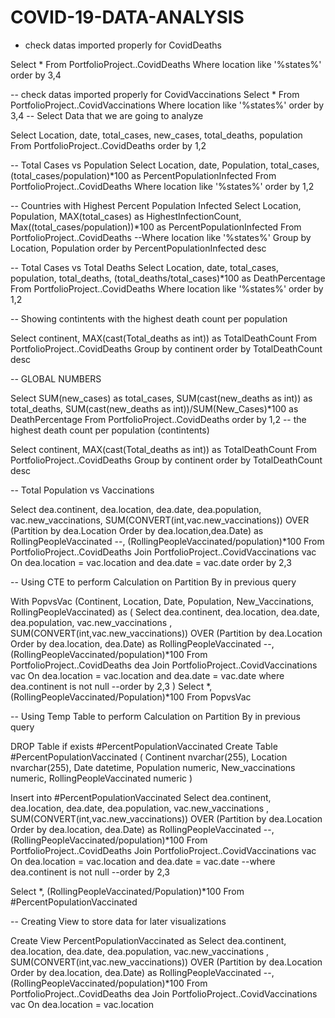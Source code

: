 # COVID-19-DATA-ANALYSIS

- check datas imported properly for CovidDeaths

Select *
From PortfolioProject..CovidDeaths 
Where location like '%states%'
order by 3,4

-- check datas imported properly for CovidVaccinations
Select *
From PortfolioProject..CovidVaccinations 
Where location like '%states%'
order by 3,4
-- Select Data that we are going to analyze 

Select Location,
	   date,
	   total_cases,
	   new_cases, 
	   total_deaths, 
	   population
From PortfolioProject..CovidDeaths
order by 1,2

-- Total Cases vs Population
	Select Location,
	date,
	Population,
	total_cases,  
	(total_cases/population)*100 as PercentPopulationInfected
From PortfolioProject..CovidDeaths
Where location like '%states%'
order by 1,2

-- Countries with Highest Percent Population Infected 
Select Location,
		Population,
		MAX(total_cases) as HighestInfectionCount, 
		Max((total_cases/population))*100 as PercentPopulationInfected
From PortfolioProject..CovidDeaths
--Where location like '%states%'
Group by Location, Population
order by PercentPopulationInfected desc

-- Total Cases vs Total Deaths
Select Location,
	   date,
	   total_cases,
	   population,
	   total_deaths,
      (total_deaths/total_cases)*100 as DeathPercentage
From PortfolioProject..CovidDeaths 
Where location like '%states%'
order by 1,2

-- Showing contintents with the highest death count per population

Select continent, MAX(cast(Total_deaths as int)) as TotalDeathCount
From PortfolioProject..CovidDeaths
Group by continent
order by TotalDeathCount desc

-- GLOBAL NUMBERS

Select SUM(new_cases) as total_cases,
	   SUM(cast(new_deaths as int)) as total_deaths,
	   SUM(cast(new_deaths as int))/SUM(New_Cases)*100 as DeathPercentage
From PortfolioProject..CovidDeaths
order by 1,2
-- the highest death count per population (contintents)

Select continent,
	MAX(cast(Total_deaths as int)) as TotalDeathCount
From PortfolioProject..CovidDeaths
Group by continent
order by TotalDeathCount desc

-- Total Population vs Vaccinations

Select dea.continent,
	 dea.location,
	 dea.date,
	 dea.population,
	 vac.new_vaccinations,
SUM(CONVERT(int,vac.new_vaccinations)) OVER (Partition by dea.Location Order by dea.location,dea.Date) as RollingPeopleVaccinated
--, (RollingPeopleVaccinated/population)*100
From PortfolioProject..CovidDeaths
Join PortfolioProject..CovidVaccinations vac
On dea.location = vac.location
and dea.date = vac.date
order by 2,3

-- Using CTE to perform Calculation on Partition By in previous query


With PopvsVac (Continent, Location, Date, Population, New_Vaccinations, RollingPeopleVaccinated)
as
(
Select dea.continent, 
	   dea.location,
	   dea.date, 
	   dea.population, 
	   vac.new_vaccinations
, SUM(CONVERT(int,vac.new_vaccinations)) OVER (Partition by dea.Location Order by dea.location, dea.Date) as RollingPeopleVaccinated
--, (RollingPeopleVaccinated/population)*100
From PortfolioProject..CovidDeaths dea
Join PortfolioProject..CovidVaccinations vac
	On dea.location = vac.location
	and dea.date = vac.date
where dea.continent is not null 
--order by 2,3
)
Select *, (RollingPeopleVaccinated/Population)*100
From PopvsVac


-- Using Temp Table to perform Calculation on Partition By in previous query

DROP Table if exists #PercentPopulationVaccinated
Create Table #PercentPopulationVaccinated
(
Continent nvarchar(255),
Location nvarchar(255),
Date datetime,
Population numeric,
New_vaccinations numeric,
RollingPeopleVaccinated numeric
)

Insert into #PercentPopulationVaccinated
Select dea.continent,
	   dea.location, 
	   dea.date, 
	   dea.population, 
	   vac.new_vaccinations
, SUM(CONVERT(int,vac.new_vaccinations)) OVER (Partition by dea.Location Order by dea.location, dea.Date) as RollingPeopleVaccinated
--, (RollingPeopleVaccinated/population)*100
From PortfolioProject..CovidDeaths 
Join PortfolioProject..CovidVaccinations vac
	On dea.location = vac.location
	and dea.date = vac.date
--where dea.continent is not null 
--order by 2,3

Select *, (RollingPeopleVaccinated/Population)*100
From #PercentPopulationVaccinated

-- Creating View to store data for later visualizations

Create View PercentPopulationVaccinated as
Select dea.continent,
	   dea.location, 
	   dea.date, 
	   dea.population, 
	   vac.new_vaccinations
, SUM(CONVERT(int,vac.new_vaccinations)) OVER (Partition by dea.Location Order by dea.location, dea.Date) as RollingPeopleVaccinated
--, (RollingPeopleVaccinated/population)*100
From PortfolioProject..CovidDeaths dea
Join PortfolioProject..CovidVaccinations vac
	On dea.location = vac.location
